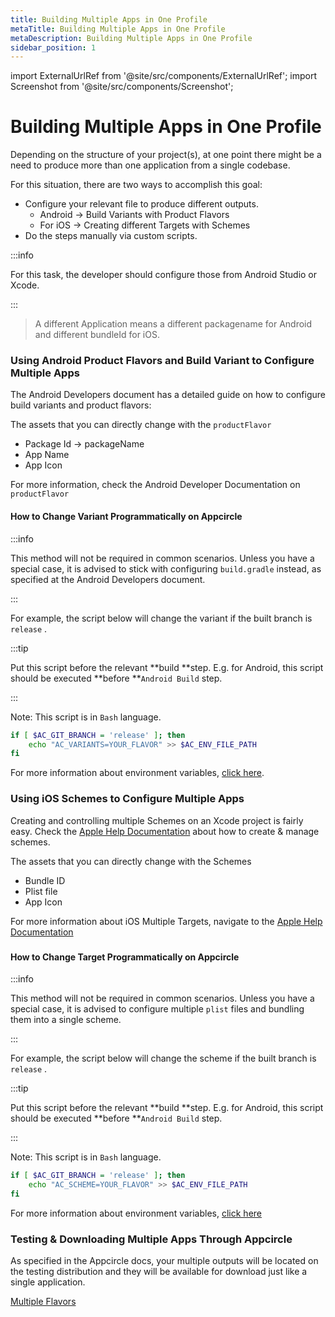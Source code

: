 ```yaml
---
title: Building Multiple Apps in One Profile
metaTitle: Building Multiple Apps in One Profile
metaDescription: Building Multiple Apps in One Profile
sidebar_position: 1
---
```


import ExternalUrlRef from '@site/src/components/ExternalUrlRef';
import Screenshot from '@site/src/components/Screenshot';

# Building Multiple Apps in One Profile

Depending on the structure of your project(s), at one point there might be a need to produce more than one application from a single codebase.

For this situation, there are two ways to accomplish this goal:

- Configure your relevant file to produce different outputs.
  - Android -> Build Variants with Product Flavors
  - For iOS -> Creating different Targets with Schemes
- Do the steps manually via custom scripts.

:::info

For this task, the developer should configure those from Android Studio or Xcode.

:::

> A different Application means a different packagename for Android and different bundleId for iOS.

### Using Android Product Flavors and Build Variant to Configure Multiple Apps

The Android Developers document has a detailed guide on how to configure build variants and product flavors:

<ExternalUrlRef url="https://developer.android.com/studio/build/build-variants" />

The assets that you can directly change with the `productFlavor`

- Package Id -> packageName
- App Name
- App Icon

For more information, check the Android Developer Documentation on `productFlavor`

<ExternalUrlRef url="https://developer.android.com/reference/tools/gradle-api/4.2/com/android/build/api/dsl/ProductFlavor" title="Android Developer Documentation on productFlavor"/>

#### How to Change Variant Programmatically on Appcircle

:::info

This method will not be required in common scenarios. Unless you have a special case, it is advised to stick with configuring `build.gradle` instead, as specified at the Android Developers document.

:::

For example, the script below will change the variant if the built branch is `release` .

:::tip

Put this script before the relevant **build **step. E.g. for Android, this script should be executed **before **`Android Build` step.

:::

Note: This script is in `Bash` language.

```bash
if [ $AC_GIT_BRANCH = 'release' ]; then
	echo "AC_VARIANTS=YOUR_FLAVOR" >> $AC_ENV_FILE_PATH
fi
```

For more information about environment variables, [click here](../environment-variables/appcircle-specific-environment-variables.md#android-specific-environment-variables).

### Using iOS Schemes to Configure Multiple Apps

Creating and controlling multiple Schemes on an Xcode project is fairly easy. Check the [Apple Help Documentation](https://help.apple.com/xcode/mac/current/#/dev0bee46f46) about how to create & manage schemes.

The assets that you can directly change with the Schemes

- Bundle ID
- Plist file
- App Icon

<!-- <Screenshot url='https://cdn.appcircle.io/docs/assets/image (216).png' /> -->

For more information about iOS Multiple Targets, navigate to the [Apple Help Documentation](https://help.apple.com/xcode/mac/current/#/dev38419576c)

###

#### How to Change Target Programmatically on Appcircle

:::info

This method will not be required in common scenarios. Unless you have a special case, it is advised to configure multiple `plist` files and bundling them into a single scheme.

:::

For example, the script below will change the scheme if the built branch is `release` .

:::tip

Put this script before the relevant **build **step. E.g. for Android, this script should be executed **before **`Android Build` step.

:::

Note: This script is in `Bash` language.

```bash
if [ $AC_GIT_BRANCH = 'release' ]; then
	echo "AC_SCHEME=YOUR_FLAVOR" >> $AC_ENV_FILE_PATH
fi
```

For more information about environment variables, [click here](../environment-variables/appcircle-specific-environment-variables.md#ios-specific-environment-variables)

### Testing & Downloading Multiple Apps Through Appcircle

As specified in the Appcircle docs, your multiple outputs will be located on the testing distribution and they will be available for download just like a single application.

[Multiple Flavors](../distribute/create-or-select-a-distribution-profile.md#android-applications-with-multiple-flavors)
 